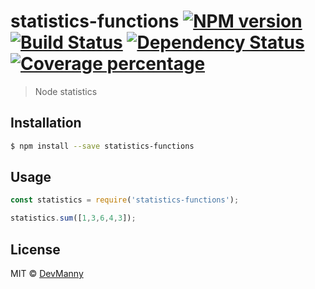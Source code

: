 # statistics-functions [![NPM version][npm-image]][npm-url] [![Build Status][travis-image]][travis-url] [![Dependency Status][daviddm-image]][daviddm-url] [![Coverage percentage][coveralls-image]][coveralls-url]
> Node statistics

## Installation

```sh
$ npm install --save statistics-functions
```

## Usage

```js
const statistics = require('statistics-functions');

statistics.sum([1,3,6,4,3]);
```
## License

MIT © [DevManny](https://devmanny.io)


[npm-image]: https://badge.fury.io/js/statistics-functions.svg
[npm-url]: https://npmjs.org/package/statistics-functions
[travis-image]: https://travis-ci.org/DevManny/statistics-functions.svg?branch=master
[travis-url]: https://travis-ci.org/DevManny/statistics-functions
[daviddm-image]: https://david-dm.org/DevManny/statistics-functions.svg?theme=shields.io
[daviddm-url]: https://david-dm.org/DevManny/statistics-functions
[coveralls-image]: https://coveralls.io/repos/DevManny/statistics-functions/badge.svg
[coveralls-url]: https://coveralls.io/r/DevManny/statistics-functions
